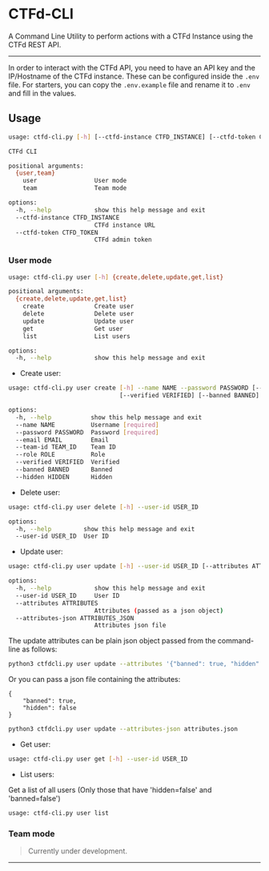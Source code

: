 # CTFd-CLI

A Command Line Utility to perform actions with a CTFd Instance using the CTFd REST API.

---

In order to interact with the CTFd API, you need to have an API key and the IP/Hostname of the CTFd instance. These can be configured inside the `.env` file.
For starters, you can copy the `.env.example` file and rename it to `.env` and fill in the values.

## Usage

```bash
usage: ctfd-cli.py [-h] [--ctfd-instance CTFD_INSTANCE] [--ctfd-token CTFD_TOKEN] {user,team} ...

CTFd CLI

positional arguments:
  {user,team}
    user                User mode
    team                Team mode

options:
  -h, --help            show this help message and exit
  --ctfd-instance CTFD_INSTANCE
                        CTFd instance URL
  --ctfd-token CTFD_TOKEN
                        CTFd admin token
```

### User mode

```bash
usage: ctfd-cli.py user [-h] {create,delete,update,get,list}

positional arguments:
  {create,delete,update,get,list}
    create              Create user
    delete              Delete user
    update              Update user
    get                 Get user
    list                List users

options:
  -h, --help            show this help message and exit
```

- Create user:

```bash
usage: ctfd-cli.py user create [-h] --name NAME --password PASSWORD [--email EMAIL] [--team-id TEAM_ID] [--role ROLE]
                               [--verified VERIFIED] [--banned BANNED] [--hidden HIDDEN]

options:
  -h, --help           show this help message and exit
  --name NAME          Username [required]
  --password PASSWORD  Password [required]
  --email EMAIL        Email
  --team-id TEAM_ID    Team ID
  --role ROLE          Role
  --verified VERIFIED  Verified
  --banned BANNED      Banned
  --hidden HIDDEN      Hidden
```

- Delete user:

```bash
usage: ctfd-cli.py user delete [-h] --user-id USER_ID

options:
  -h, --help         show this help message and exit
  --user-id USER_ID  User ID
```

- Update user:

```bash
usage: ctfd-cli.py user update [-h] --user-id USER_ID [--attributes ATTRIBUTES] [--attributes-json ATTRIBUTES_JSON]

options:
  -h, --help            show this help message and exit
  --user-id USER_ID     User ID
  --attributes ATTRIBUTES
                        Attributes (passed as a json object)
  --attributes-json ATTRIBUTES_JSON
                        Attributes json file
```

The update attributes can be plain json object passed from the command-line as follows:

```bash
python3 ctfdcli.py user update --attributes '{"banned": true, "hidden": false}'
```

Or you can pass a json file containing the attributes:

```json: attributes.json
{
    "banned": true,
    "hidden": false
}
```

```bash
python3 ctfdcli.py user update --attributes-json attributes.json
```

- Get user:

```bash
usage: ctfd-cli.py user get [-h] --user-id USER_ID
```

- List users:

Get a list of all users (Only those that have 'hidden=false' and 'banned=false')

```bash
usage: ctfd-cli.py user list
```

### Team mode

> Currently under development.

---
